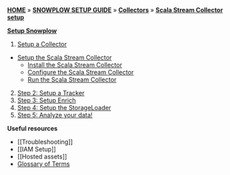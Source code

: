 [**HOME**](Home) » [**SNOWPLOW SETUP GUIDE**](setting-up-snowplow) » [**Collectors**](Setting-up-a-Collector) » [**Scala Stream Collector setup**](Setting-up-the-Scala-Stream-Collector)

[**Setup Snowplow**](Setting-up-Snowplow)  

1. [Setup a Collector](setting-up-a-Collector)  
  - [Setup the Scala Stream Collector](Setting-up-the-Scala-Stream-Collector)     
    - [Install the Scala Stream Collector](Install-the-Scala-Stream-Collector)
    - [Configure the Scala Stream Collector](Configure-the-Scala-Stream-Collector)
    - [Run the Scala Stream Collector](Run-the-Scala-Stream-Collector)
2. [Step 2: Setup a Tracker](setting-up-a-tracker)  
3. [Step 3: Setup Enrich](setting-up-enrich)  
4. [Step 4: Setup the StorageLoader](setting-up-storageloader)  
5. [Step 5: Analyze your data!](Getting-started-analyzing-Snowplow-data)  

**Useful resources**  

- [[Troubleshooting]]  
- [[IAM Setup]]   
- [[Hosted assets]] 
- [Glossary of Terms](Glossary)
